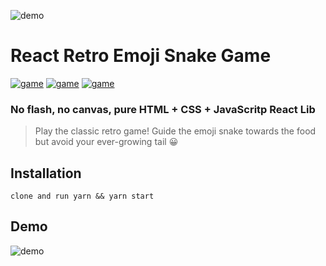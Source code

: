 ![demo](https://github.com/nudelx/ReactRetroGameEmojiSnake/raw/master/readmeAssets/react.png)
# React Retro Emoji Snake Game
[![game](https://img.shields.io/badge/retro-game-green.svg)]()
[![game](https://img.shields.io/badge/react-game-blue.svg)]()
[![game](https://img.shields.io/badge/fun-coding-orange.svg)]()

### No flash, no canvas, pure HTML + CSS + JavaScritp React Lib

>Play the classic retro game! Guide the emoji snake towards the food but avoid your ever-growing tail 😀

## Installation
  `clone and run yarn && yarn start`

## Demo

![demo](https://github.com/nudelx/ReactRetroGameEmojiSnake/raw/master/readmeAssets/snakegif.gif)

